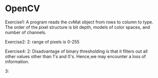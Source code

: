 # OpenCV

Exercise1:
A program reads the cvMat object from rows to column to type. The order of the pixel structure is bit depth, models of color spaces, and number of channels.


Exercise2: 
2: range of pixels is 0-255

Exercise4:
2: Disadvantage of binary thresholding is that it filters out all other values other than 1's and 0's. Hence,we may encounter a loss of information.

3:

